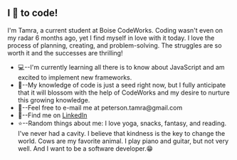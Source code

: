 <h2>I 💙 to code!</h2>
I'm Tamra, a current student at Boise CodeWorks. Coding wasn't even on my radar 6 months ago, yet I find myself in love with it today. I love the process of planning, creating, and problem-solving. The struggles are so worth it and the successes are thrilling!

<ul>
<li>💻--I'm currently learning all there is to know about JavaScript and am excited to implement new frameworks.</li>
<li>🌼--My knowledge of code is just a seed right now, but I fully anticipate that it will blossom with the help of CodeWorks and my desire to nurture this growing knowledge.
<li>💌--Feel free to e-mail me at <a>peterson.tamra@gmail.com</a></li>
<li>🔗--Find me on <a href="https://www.linkedin.com/in/tamra-peterson-669033231/">LinkedIn</a></li>
<li>⭐--Random things about me: I love yoga, snacks, fantasy, and reading. I've never had a cavity. I believe that kindness is the key to change the world. Cows are my favorite animal. I play piano and guitar, but not very well. And I want to be a software developer.😁
</ul>



